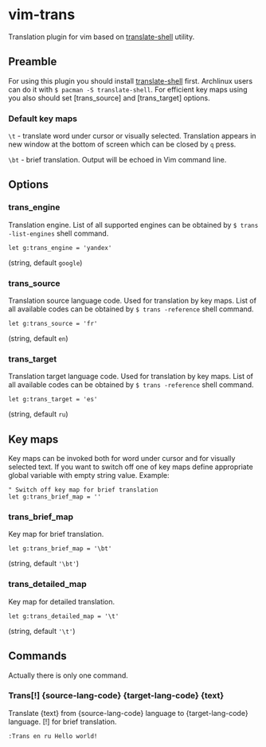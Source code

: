 # vim-trans
Translation plugin for vim based on [translate-shell][] utility.

## Preamble
For using this plugin you should install [translate-shell][] first.
Archlinux users can do it with `$ pacman -S translate-shell`.
For efficient key maps using you also should set [trans_source] and
[trans_target] options.

### Default key maps
`\t` - translate word under cursor or visually selected.
Translation appears in new window at the bottom of screen which can be closed by `q`
press.

`\bt` - brief translation. Output will be echoed in Vim command line.

## Options

### trans_engine
Translation engine. List of all supported engines can be obtained by
`$ trans -list-engines` shell command.
```vim
let g:trans_engine = 'yandex'
```
(string, default `google`)

### trans_source
Translation source language code. Used for translation by key maps. List of all
available codes can be obtained by `$ trans -reference` shell command.
```vim
let g:trans_source = 'fr'
```
(string, default `en`)

### trans_target
Translation target language code. Used for translation by key maps. List of all
available codes can be obtained by `$ trans -reference` shell command.
```vim
let g:trans_target = 'es'
```
(string, default `ru`)

## Key maps
Key maps can be invoked both for word under cursor and for visually selected text.
If you want to switch off one of key maps define appropriate global variable with empty string value. Example:
```vim
" Switch off key map for brief translation
let g:trans_brief_map = ''
```

### trans_brief_map
Key map for brief translation.
```vim
let g:trans_brief_map = '\bt'
```
(string, default `'\bt'`)

### trans_detailed_map
Key map for detailed translation.
```vim
let g:trans_detailed_map = '\t'
```
(string, default `'\t'`)

## Commands
Actually there is only one command.

### Trans[!] {source-lang-code} {target-lang-code} {text}
Translate {text} from {source-lang-code} language to {target-lang-code} language.
[!] for brief translation.
```vim
:Trans en ru Hello world!
```

[translate-shell]: https://github.com/soimort/translate-shell
